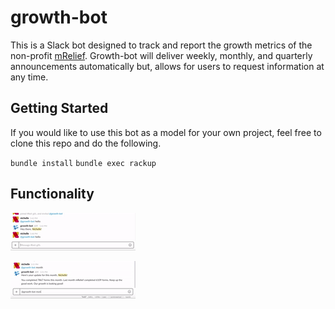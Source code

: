 # growth-bot

This is a Slack bot designed to track and report the growth metrics of the non-profit [mRelief](https://www.mrelief.com/our_story). Growth-bot will deliver weekly, monthly, and quarterly announcements automatically but, allows for users to request information at any time. 

## Getting Started

If you would like to use this bot as a model for your own project, feel free to clone this repo and do the following. 

`bundle install`
`bundle exec rackup`


## Functionality 

![alt text](https://github.com/mRelief/growth-bot/blob/master/gifs/bothello.gif)

![alt text](https://github.com/mRelief/growth-bot/blob/master/gifs/botmonth.gif)